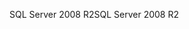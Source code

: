 <span data-ttu-id="3ab08-101">SQL Server 2008 R2</span><span class="sxs-lookup"><span data-stu-id="3ab08-101">SQL Server 2008 R2</span></span>